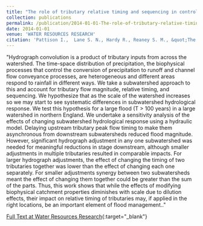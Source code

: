```yaml
---
title: "The role of tributary relative timing and sequencing in controlling large floods"
collection: publications
permalink: /publication/2014-01-01-The-role-of-tributary-relative-timing-and-sequencing-in-controlling-large-floods
date: 2014-01-01
venue: 'WATER RESOURCES RESEARCH'
citation: 'Pattison I.,  Lane S. N., Hardy R., Reaney S. M., &quot;The role of tributary relative timing and sequencing in controlling large floods.&quot; WATER RESOURCES RESEARCH, 2014. 50 (7) 5444-5458. https://doi.org/10.1002/2013WR014067'
---
```

"Hydrograph convolution is a product of tributary inputs from across the watershed. The time-space distribution of precipitation, the biophysical processes that control the conversion of precipitation to runoff and channel flow conveyance processes, are heterogeneous and different areas respond to rainfall in different ways. We take a subwatershed approach to this and account for tributary flow magnitude, relative timing, and sequencing. We hypothesize that as the scale of the watershed increases so we may start to see systematic differences in subwatershed hydrological response. We test this hypothesis for a large flood (T > 100 years) in a large watershed in northern England. We undertake a sensitivity analysis of the effects of changing subwatershed hydrological response using a hydraulic model. Delaying upstream tributary peak flow timing to make them asynchronous from downstream subwatersheds reduced flood magnitude. However, significant hydrograph adjustment in any one subwatershed was needed for meaningful reductions in stage downstream, although smaller adjustments in multiple tributaries resulted in comparable impacts. For larger hydrograph adjustments, the effect of changing the timing of two tributaries together was lower than the effect of changing each one separately. For smaller adjustments synergy between two subwatersheds meant the effect of changing them together could be greater than the sum of the parts. Thus, this work shows that while the effects of modifying biophysical catchment properties diminishes with scale due to dilution effects, their impact on relative timing of tributaries may, if applied in the right locations, be an important element of flood management.."

[Full Text at Water Resources Research](https://doi.org/10.1002/2013WR014067){:target="_blank"}
